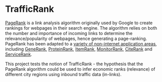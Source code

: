 # TrafficRank

[PageRank](https://en.wikipedia.org/wiki/PageRank) is a link analysis algorithm originally used by Google to create rankings for webpages in their search engine. The algorithm relies on both the number and importance of incoming links to determine the relevance/popularity of webpages, hence generating a page-ranking. PageRank has been adapted to a [variety of non-internet application areas](https://blogs.cornell.edu/info2040/2014/11/03/more-than-just-a-web-search-algorithm-googles-pagerank-in-non-internet-contexts/), including [GeneRank](https://blogs.cornell.edu/info2040/2022/11/02/generank-a-breakthrough-adaptation-of-the-google-pagerank-algorithm/), [ProteinRank](https://www.researchgate.net/figure/The-general-procedure-of-ProteinRank-A-weighted-network-was-generated-by-a-random-walk_fig4_277781955), [ItemRank](https://dl.acm.org/doi/10.5555/1625275.1625720), [MonitorRank](https://dl.acm.org/doi/10.1145/2465529.2465753), [CiteRank](https://link.springer.com/chapter/10.1007/978-3-031-15743-1_37) and [ServiceRank](https://www.computer.org/csdl/journal/tq/2022/05/09440731/1tTpjOw0v6g).

This project tests the notion of TrafficRank - the hypothesis that the PageRank algorithm could be used to infer economic ranks (relevance) of different city regions using inbound traffic data (in-links). 
